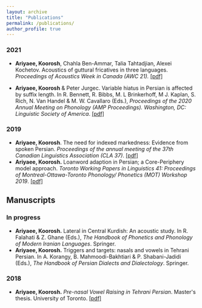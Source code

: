 ```yaml
---
layout: archive
title: "Publications"
permalink: /publications/
author_profile: true
---
```



<!-- layout: archive
title: "Publications"
permalink: /publications/
author_profile: true
redirect_from:
  - /resume
 -->
<!-- {% include base_path %} -->

<!-- Publications -->

### 2021
* **Ariyaee, Koorosh**, Chahla Ben-Ammar, Talia Tahtadjian, Alexei Kochetov. Acoustics of guttural fricatives in three languages. *Proceedings of Acoustics Week in Canada (AWC 21).* [[pdf]](https://kooroshariyaee.github.io/files/Ariyaee_etal_gutturals_AWC21.pdf)

* **Ariyaee, Koorosh** & Peter Jurgec. Variable hiatus in Persian is affected by suffix length.
In R. Bennett, R. Bibbs, M. L Brinkerhoff, M J. Kaplan, S. Rich, N. Van Handel & M. W.
Cavallaro (Eds.), *Proceedings of the 2020 Annual Meeting on Phonology (AMP Proceedings).
Washington, DC: Linguistic Society of America*. [[pdf]](https://kooroshariyaee.github.io/files/Ariyaee-Jurgec-2021-Persian-hiatus.pdf)

### 2019
* **Ariyaee, Koorosh**. The need for indexed markedness: Evidence from spoken Persian.
*Proceedings of the annual meeting of the 37th Canadian Linguistics Association (CLA 37)*. [[pdf]](https://kooroshariyaee.github.io/files/Ariyaee_CLA_2019.pdf)
* **Ariyaee, Koorosh.** Loanword adaption in Persian; a Core-Periphery model approach.
*Toronto Working Papers in Linguistics 41: Proceedings of Montreal-Ottawa-Toronto Phonology/
Phonetics (MOT) Workshop 2019*. [[pdf]](https://kooroshariyaee.github.io/files/Ariyaee-2019-loanword-adaptation-Persian.pdf)

## **Manuscripts**
### In progress
* **Ariyaee, Koorosh.** Lateral in Central Kurdish: An acoustic study. In R. Falahati & Z.
Ghane (Eds.), *The Handbook of Phonetics and Phonology of Modern Iranian Languages*.
Springer.
* **Ariyaee, Koorosh.** Triggers and targets: nasals and vowels in Tehrani Persian. In A.
Korangy, B. Mahmoodi-Bakhtiari & P. Shabani-Jadidi (Eds.), *The Handbook of Persian Dialects and Dialectology*. Springer.

### 2018
* **Ariyaee, Koorosh.** *Pre-nasal Vowel Raising in Tehrani Persian*. Master's thesis. University of Toronto. [[pdf]](https://kooroshariyaee.github.io/files/MA_Thesis_Ariyaee_2018.pdf)



<!-- ## Refereed Conference Presentations

* Summer 2015: Research Assistant
  * Github University
  * Duties included: Tagging issues
  * Supervisor: Professor Git

* Fall 2015: Research Assistant
  * Github University
  * Duties included: Merging pull requests
  * Supervisor: Professor Hub
  
## Non-refereed Conference Prsesentations

* Skill 1
* Skill 2
  * Sub-skill 2.1
  * Sub-skill 2.2
  * Sub-skill 2.3
* Skill 3

Publications
======
  <ul>{% for post in site.publications %}
    {% include archive-single-cv.html %}
  {% endfor %}</ul>
  
Talks
======
  <ul>{% for post in site.talks %}
    {% include archive-single-talk-cv.html %}
  {% endfor %}</ul>
  
Teaching
======
  <ul>{% for post in site.teaching %}
    {% include archive-single-cv.html %}
  {% endfor %}</ul>
  
Service and leadership
======
* Currently signed in to 43 different slack teams -->

<!-- {% if author.googlescholar %}
  You can also find my articles on <u><a href="{{author.googlescholar}}">my Google Scholar profile</a>.</u>
{% endif %}

{% include base_path %}

{% for post in site.publications reversed %}
  {% include archive-single.html %}
{% endfor %} -->
